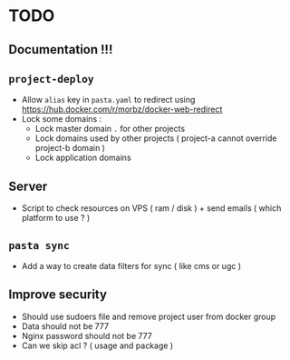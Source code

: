 # TODO

## Documentation !!!

## `project-deploy`
- Allow `alias` key in `pasta.yaml` to redirect using https://hub.docker.com/r/morbz/docker-web-redirect
- Lock some domains :
  - Lock master domain `.` for other projects
  - Lock domains used by other projects ( project-a cannot override project-b domain )
  - Lock application domains

## Server
- Script to check resources on VPS ( ram / disk ) + send emails ( which platform to use ? )

## `pasta sync`
- Add a way to create data filters for sync ( like cms or ugc )


## Improve security
- Should use sudoers file and remove project user from docker group
- Data should not be 777
- Nginx password should not be 777
- Can we skip acl ? ( usage and package )
